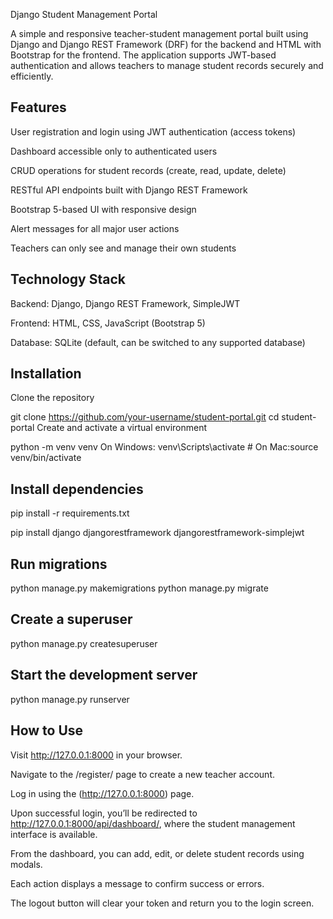 Django Student Management Portal

A simple and responsive teacher-student management portal built using Django and Django REST Framework (DRF) for the backend and HTML with Bootstrap for the frontend. The application supports JWT-based authentication and allows teachers to manage student records securely and efficiently.

## Features
User registration and login using JWT authentication (access tokens)

Dashboard accessible only to authenticated users

CRUD operations for student records (create, read, update, delete)

RESTful API endpoints built with Django REST Framework

Bootstrap 5-based UI with responsive design

Alert messages for all major user actions

Teachers can only see and manage their own students

## Technology Stack
Backend: Django, Django REST Framework, SimpleJWT

Frontend: HTML, CSS, JavaScript (Bootstrap 5)

Database: SQLite (default, can be switched to any supported database)

## Installation
Clone the repository


git clone https://github.com/your-username/student-portal.git
cd student-portal
Create and activate a virtual environment


python -m venv venv
On Windows: venv\Scripts\activate  # On Mac:source venv/bin/activate

## Install dependencies

pip install -r requirements.txt

pip install django djangorestframework djangorestframework-simplejwt

## Run migrations
python manage.py makemigrations
python manage.py migrate


## Create a superuser
python manage.py createsuperuser

## Start the development server

python manage.py runserver

## How to Use
Visit http://127.0.0.1:8000 in your browser.

Navigate to the /register/ page to create a new teacher account.

Log in using the (http://127.0.0.1:8000) page.

Upon successful login, you’ll be redirected to http://127.0.0.1:8000/api/dashboard/, where the student management interface is available.

From the dashboard, you can add, edit, or delete student records using modals.

Each action displays a message to confirm success or errors.

The logout button will clear your token and return you to the login screen.
